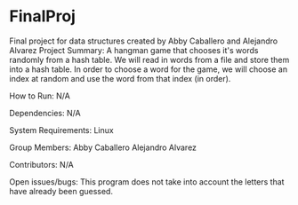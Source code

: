 # FinalProj
Final project for data structures created by Abby Caballero and Alejandro Alvarez
Project	Summary:
A hangman game that chooses it's words randomly from a hash table. We will read in words from a file and store them into a hash table. In order to choose a word for the game, we will choose an index at random and use the word from that index (in order).

How to Run:
N/A

Dependencies:
N/A

System Requirements:
Linux

Group Members:
Abby Caballero
Alejandro Alvarez

Contributors:
N/A

Open issues/bugs:
This program does not take into account the letters that have already been guessed.
